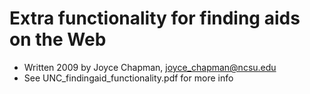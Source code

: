 Extra functionality for finding aids on the Web
===============================================

* Written 2009 by Joyce Chapman, joyce_chapman@ncsu.edu
* See UNC_findingaid_functionality.pdf for more info
